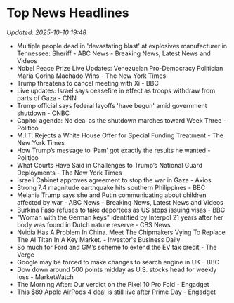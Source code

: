 # Top News Headlines

_Updated: 2025-10-10 19:48_

- Multiple people dead in 'devastating blast' at explosives manufacturer in Tennessee: Sheriff - ABC News - Breaking News, Latest News and Videos
- Nobel Peace Prize Live Updates: Venezuelan Pro-Democracy Politician María Corina Machado Wins - The New York Times
- Trump threatens to cancel meeting with Xi - BBC
- Live updates: Israel says ceasefire in effect as troops withdraw from parts of Gaza - CNN
- Trump official says federal layoffs 'have begun' amid government shutdown - CNBC
- Capitol agenda: No deal as the shutdown marches toward Week Three - Politico
- M.I.T. Rejects a White House Offer for Special Funding Treatment - The New York Times
- How Trump’s message to ‘Pam’ got exactly the results he wanted - Politico
- What Courts Have Said in Challenges to Trump’s National Guard Deployments - The New York Times
- Israeli Cabinet approves agreement to stop the war in Gaza - Axios
- Strong 7.4 magnitude earthquake hits southern Philippines - BBC
- Melania Trump says she and Putin communicating about children affected by war - ABC News - Breaking News, Latest News and Videos
- Burkina Faso refuses to take deportees as US stops issuing visas - BBC
- "Woman with the German keys" identified by Interpol 21 years after her body was found in Dutch nature reserve - CBS News
- Nvidia Has A Problem In China. Meet The Chipmakers Vying To Replace The AI Titan In A Key Market. - Investor's Business Daily
- So much for Ford and GM’s scheme to extend the EV tax credit - The Verge
- Google may be forced to make changes to search engine in UK - BBC
- Dow down around 500 points midday as U.S. stocks head for weekly loss - MarketWatch
- The Morning After: Our verdict on the Pixel 10 Pro Fold - Engadget
- This $89 Apple AirPods 4 deal is still live after Prime Day - Engadget